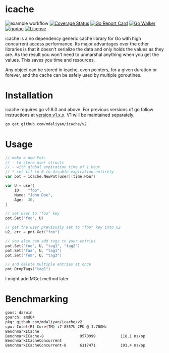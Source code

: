 # icache

![example workflow](https://github.com/mdaliyan/icache/actions/workflows/test.yml/badge.svg)
[![Coverage Status](https://coveralls.io/repos/github/mdaliyan/icache/badge.svg?branch=master)](https://coveralls.io/github/mdaliyan/icache?branch=master)
[![Go Report Card](https://goreportcard.com/badge/github.com/mdaliyan/icache)](https://goreportcard.com/report/github.com/mdaliyan/icache)
[![Go Walker](http://gowalker.org/api/v1/badge)](https://gowalker.org/github.com/mdaliyan/icache) 
[![godoc](https://godoc.org/github.com/mdaliyan/icache.svg?status.svg)](https://godoc.org/github.com/mdaliyan/icache)
[![License](http://img.shields.io/badge/license-mit-blue.svg?style=flat)](https://raw.githubusercontent.com/labstack/echo/master/LICENSE)

icache is a no dependency generic cache library for Go with high concurrent access performance. 
Its major advantages over the other libraries is that it doesn't serialize the data and only 
holds the values as they are. As the result you won't need to unmarshal anything when you get
the values. This saves you time and resources.

Any object can be stored in icache, even pointers, for a given duration or forever,
and the cache can be safely used by multiple goroutines.

# Installation

icache requires go v1.8.0 and above. For previous versions of go follow instructions at
[version v1.x.x](https://github.com/mdaliyan/icache/tree/v1). V1 will be maintained separately.
```bash
go get github.com/mdaliyan/icache/v2
```

# Usage

```go 
// make a new Pot:
// - to store user structs 
// - with global expiration time of 1 Hour
// * set ttl to 0 to disable expiration entirely
var pot = icache.NewPot[user](time.Hour) 

var U = user{
    ID:   "foo",
    Name: "John Doe",
    Age:  30,
}

// set user to "foo" key
pot.Set("foo", U)

// get the user previously set to "foo" key into u2 
u2, err = pot.Get("foo")

// you also can add tags to your entries
pot.Set("foo", U, "tag1", "tag2")
pot.Set("faa", U, "tag1")
pot.Set("fom", U, "tag3")

// and delete multiple entries at once
pot.DropTags("tag1")
```

I might add MGet method later

# Benchmarking
```bash
goos: darwin
goarch: amd64
pkg: github.com/mdaliyan/icache/v2
cpu: Intel(R) Core(TM) i7-8557U CPU @ 1.70GHz
BenchmarkICache
BenchmarkICache-8             	 9570999	       118.1 ns/op	       0 B/op	       0 allocs/op
BenchmarkICacheConcurrent
BenchmarkICacheConcurrent-8   	 6117471	       191.4 ns/op	       0 B/op	       0 allocs/op
```

